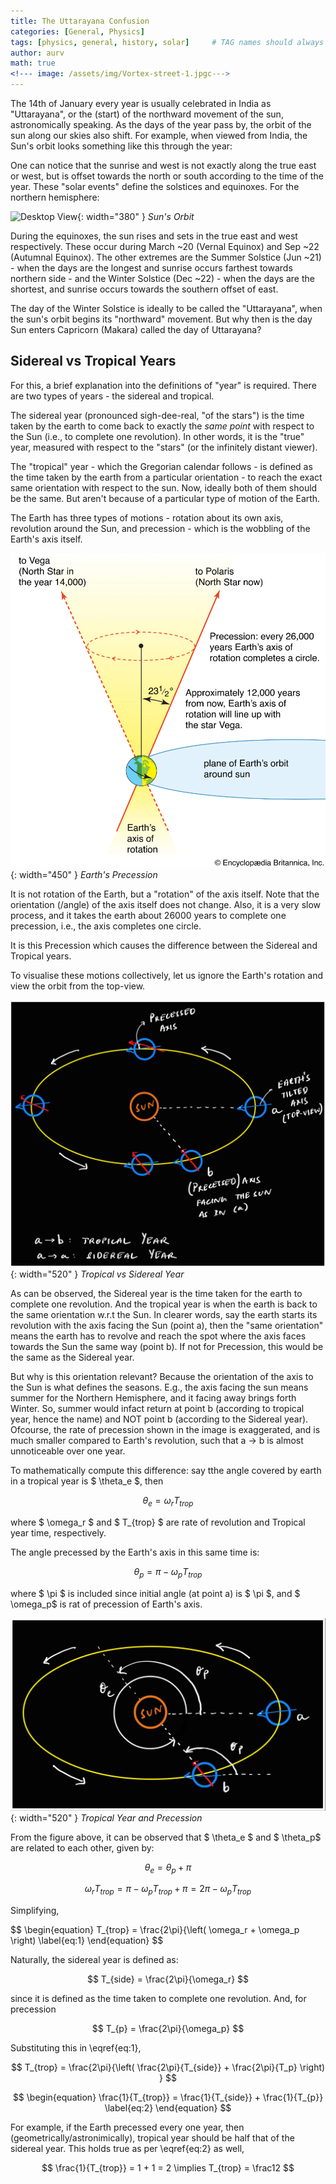 ```yaml
---
title: The Uttarayana Confusion
categories: [General, Physics]
tags: [physics, general, history, solar]     # TAG names should always be lowercase
author: aurv
math: true
<!--- image: /assets/img/Vortex-street-1.jpgc--->
---
```


The 14th of January every year is usually celebrated in India as "Uttarayana", or the (start) of the northward movement of the sun, astronomically speaking. As the days of the year pass by, the orbit of the sun along our skies also shift. For example, when viewed from India, the Sun's orbit looks something like this through the year:

One can notice that the sunrise and west is not exactly along the true east or west, but is offset towards the north or south according to the time of the year. These "solar events" define the solstices and equinoxes. For the northern hemisphere:

![Desktop View](/assets/img/posts/2025-01-13-Uttarayana/Sun_orbit.gif){: width="380" }
_Sun's Orbit_

During the equinoxes, the sun rises and sets in the true east and west respectively. These occur during March ~20 (Vernal Equinox) and Sep ~22 (Autumnal Equinox). The other extremes are the Summer Solstice (Jun ~21) - when the days are the longest and sunrise occurs farthest towards northern side - and the Winter Solstice (Dec ~22) - when the days are the shortest, and sunrise occurs towards the southern offset of east.

The day of the Winter Solstice is ideally to be called the "Uttarayana", when the sun's orbit begins its "northward" movement. But why then is the day Sun enters Capricorn (Makara) called the day of Uttarayana?

## Sidereal vs Tropical Years

For this, a brief explanation into the definitions of "year" is required. There are two types of years - the sidereal and tropical.

The sidereal year (pronounced sigh-dee-real, "of the stars") is the time taken by the earth to come back to exactly the *same point* with respect to the Sun (i.e., to complete one revolution). In other words, it is the "true" year, measured with respect to the "stars" (or the infinitely distant viewer).

The "tropical" year - which the Gregorian calendar follows - is defined as the time taken by the earth from a particular orientation - to reach the exact same orientation with respect to the sun. Now, ideally both of them should be the same. But aren't because of a particular type of motion of the Earth.

The Earth has three types of motions - rotation about its own axis, revolution around the Sun, and precession - which is the wobbling of the Earth's axis itself.

![Desktop View](/assets/img/posts/2025-01-13-Uttarayana/Precession.png){: width="450" }
_Earth's Precession_

It is not rotation of the Earth, but a "rotation" of the axis itself. Note that the orientation (/angle) of the axis itself does not change. Also, it is a very slow process, and it takes the earth about 26000 years to complete one precession, i.e., the axis completes one circle.

It is this Precession which causes the difference between the Sidereal and Tropical years.

To visualise these motions collectively, let us ignore the Earth's rotation and view the orbit from the top-view.

![Desktop View](/assets/img/posts/2025-01-13-Uttarayana/Tropical_Sidereal_year.jpg){: width="520" }
_Tropical vs Sidereal Year_

As can be observed, the Sidereal year is the time taken for the earth to complete one revolution. And the tropical year is when the earth is back to the same orientation w.r.t the Sun. In clearer words, say the earth starts its revolution with the axis facing the Sun (point a), then the "same orientation" means the earth has to revolve and reach the spot where the axis faces towards the Sun the same way (point b). If not for Precession, this would be the same as the Sidereal year.

But why is this orientation relevant? Because the orientation of the axis to the Sun is what defines the seasons. E.g., the axis facing the sun means summer for the Northern Hemisphere, and it facing away brings forth Winter. So, summer would infact return at point b (according to tropical year, hence the name) and NOT point b (according to the Sidereal year). Ofcourse, the rate of precession shown in the image is exaggerated, and is much smaller compared to Earth's revolution, such that a -> b is almost unnoticeable over one year.

To mathematically compute this difference: say tthe angle covered by earth in a tropical year is $ \theta_e $, then

$$
\theta_e = \omega_r T_{trop}
$$

where $ \omega_r $ and $ T_{trop} $ are rate of revolution and Tropical year time, respectively.

The angle precessed by the Earth's axis in this same time is:

$$
\theta_p = \pi - \omega_p T_{trop}
$$

where $ \pi $ is included since initial angle (at point a) is $ \pi $, and $ \omega_p$ is rat of precession of Earth's axis.

![Desktop View](/assets/img/posts/2025-01-13-Uttarayana/Tropical_Sidereal_math.jpg){: width="520" }
_Tropical Year and Precession_

From the figure above, it can be observed that $ \theta_e $ and $ \theta_p$ are related to each other, given by:

$$
\theta_e = \theta_p + \pi
$$

$$
\omega_r T_{trop} = \pi - \omega_p T_{trop} + \pi = 2\pi - \omega_p T_{trop}
$$

Simplifying,

$$
\begin{equation}
T_{trop} = \frac{2\pi}{\left( \omega_r + \omega_p \right)
\label{eq:1} \end{equation}
$$

Naturally, the sidereal year is defined as:

$$
T_{side} = \frac{2\pi}{\omega_r}
$$

since it is defined as the time taken to complete one revolution. And, for precession

$$
T_{p} = \frac{2\pi}{\omega_p}
$$

Substituting this in \eqref{eq:1},

$$
T_{trop} = \frac{2\pi}{\left( \frac{2\pi}{T_{side}} + \frac{2\pi}{T_p} \right) }
$$

$$
\begin{equation}
\frac{1}{T_{trop}} = \frac{1}{T_{side}} + \frac{1}{T_{p}}
\label{eq:2} \end{equation}
$$

For example, if the Earth precessed every one year, then (geometrically/astronimically), tropical year should be half that of the sidereal year. This holds true as per \eqref{eq:2} as well,

$$
\frac{1}{T_{trop}} = 1 + 1 = 2 \implies T_{trop} = \frac12
$$



